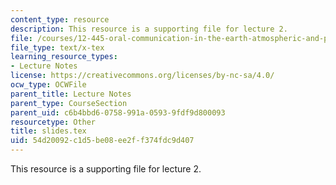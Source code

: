```yaml
---
content_type: resource
description: This resource is a supporting file for lecture 2.
file: /courses/12-445-oral-communication-in-the-earth-atmospheric-and-planetary-sciences-fall-2010/54d20092c1d5be08ee2ff374fdc9d407_slides.tex
file_type: text/x-tex
learning_resource_types:
- Lecture Notes
license: https://creativecommons.org/licenses/by-nc-sa/4.0/
ocw_type: OCWFile
parent_title: Lecture Notes
parent_type: CourseSection
parent_uid: c6b4bbd6-0758-991a-0593-9fdf9d800093
resourcetype: Other
title: slides.tex
uid: 54d20092-c1d5-be08-ee2f-f374fdc9d407
---
```

This resource is a supporting file for lecture 2.